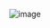 
![image](https://user-images.githubusercontent.com/113018523/192207388-e7709803-9a72-4639-8045-e802ef23e7de.png)

